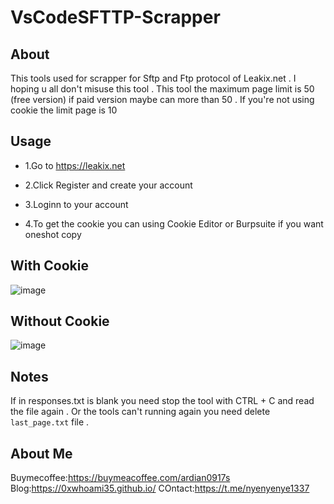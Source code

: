 # VsCodeSFTTP-Scrapper
## About
This tools used for scrapper for Sftp and Ftp protocol of Leakix.net . I hoping u all don't misuse this tool . This tool the maximum page limit is 50 (free version) if paid version maybe can more than 50 . If you're not using cookie the limit page is 10



## Usage
- 1.Go to https://leakix.net 

- 2.Click Register and create your account

- 3.Loginn to your account

- 4.To get the cookie you can using Cookie Editor or Burpsuite if you want oneshot copy



## With Cookie
![image](https://github.com/0xWhoami35/VsCodeSFTTP-Scrapper/assets/107396843/2eb9d525-6102-4eb8-b759-af89816d2423)


## Without Cookie
![image](https://github.com/0xWhoami35/VsCodeSFTTP-Scrapper/assets/107396843/fd77d4fd-52d2-4cc2-b872-14a8de8f150b)


## Notes

If in responses.txt is blank you need stop the tool with CTRL + C and read the file again . Or the tools can't running again you need delete `last_page.txt` file .


## About Me
Buymecoffee:https://buymeacoffee.com/ardian0917s
Blog:https://0xwhoami35.github.io/
COntact:https://t.me/nyenyenye1337
